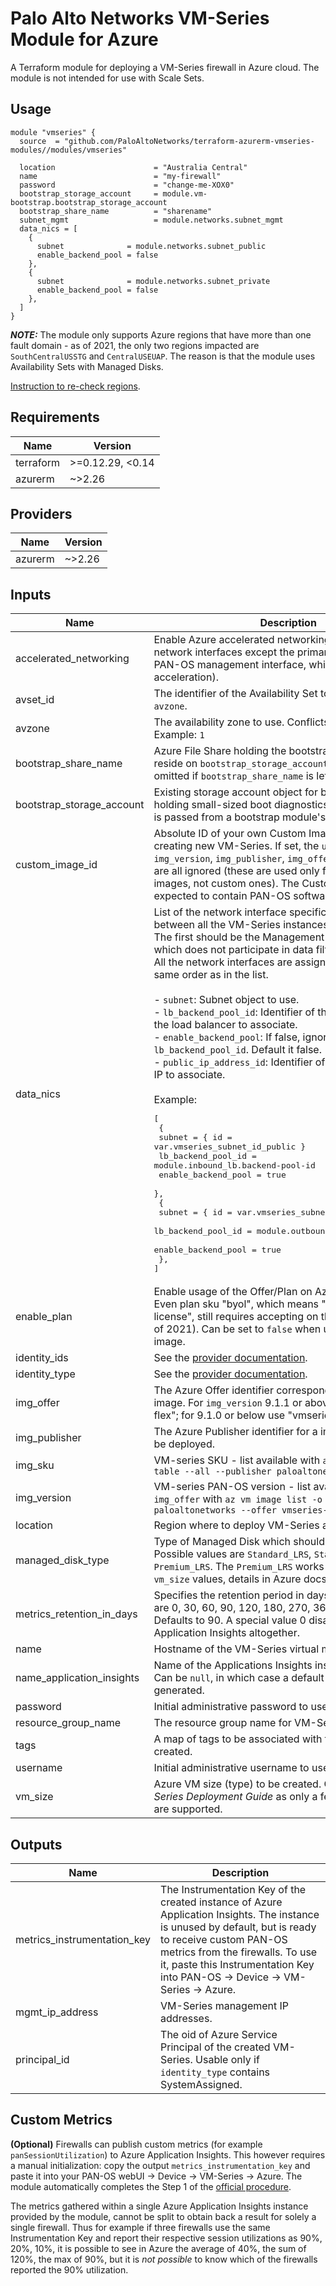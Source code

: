 # Palo Alto Networks VM-Series Module for Azure

A Terraform module for deploying a VM-Series firewall in Azure cloud.
The module is not intended for use with Scale Sets.

## Usage

```hcl
module "vmseries" {
  source  = "github.com/PaloAltoNetworks/terraform-azurerm-vmseries-modules//modules/vmseries"

  location                      = "Australia Central"
  name                          = "my-firewall"
  password                      = "change-me-XOX0"
  bootstrap_storage_account     = module.vm-bootstrap.bootstrap_storage_account
  bootstrap_share_name          = "sharename"
  subnet_mgmt                   = module.networks.subnet_mgmt
  data_nics = [
    {
      subnet              = module.networks.subnet_public
      enable_backend_pool = false
    },
    {
      subnet              = module.networks.subnet_private
      enable_backend_pool = false
    },
  ]
}
```

___NOTE:___ The module only supports Azure regions that have more than one fault domain - as of 2021, the only two regions impacted are `SouthCentralUSSTG` and `CentralUSEUAP`. The reason is that the module uses Availability Sets with Managed Disks.

[Instruction to re-check regions](https://docs.microsoft.com/en-us/azure/virtual-machines/manage-availability#use-managed-disks-for-vms-in-an-availability-set).

<!-- BEGINNING OF PRE-COMMIT-TERRAFORM DOCS HOOK -->
## Requirements

| Name | Version |
|------|---------|
| terraform | >=0.12.29, <0.14 |
| azurerm | ~>2.26 |

## Providers

| Name | Version |
|------|---------|
| azurerm | ~>2.26 |

## Inputs

| Name | Description | Type | Default | Required |
|------|-------------|------|---------|:--------:|
| accelerated\_networking | Enable Azure accelerated networking (SR-IOV) for all network interfaces except the primary one (it is the PAN-OS management interface, which [does not support](https://docs.paloaltonetworks.com/pan-os/9-0/pan-os-new-features/virtualization-features/support-for-azure-accelerated-networking-sriov) acceleration). | `bool` | `true` | no |
| avset\_id | The identifier of the Availability Set to use. Conflicts with `avzone`. | `string` | `null` | no |
| avzone | The availability zone to use. Conflicts with `avset_id`. Example: `1` | `string` | `null` | no |
| bootstrap\_share\_name | Azure File Share holding the bootstrap data. Should reside on `bootstrap_storage_account`. Bootstrapping is omitted if `bootstrap_share_name` is left at null. | `string` | `null` | no |
| bootstrap\_storage\_account | Existing storage account object for bootstrapping and for holding small-sized boot diagnostics. Usually the object is passed from a bootstrap module's output. | `any` | n/a | yes |
| custom\_image\_id | Absolute ID of your own Custom Image to be used for creating new VM-Series. If set, the `username`, `password`, `img_version`, `img_publisher`, `img_offer`, `img_sku` inputs are all ignored (these are used only for published images, not custom ones). The Custom Image is expected to contain PAN-OS software. | `string` | `null` | no |
| data\_nics | List of the network interface specifications shared between all the VM-Series instances.<br>The first should be the Management network interface, which does not participate in data filtering.<br>All the network interfaces are assigned to subnets in the same order as in the list.<br><br>- `subnet`: Subnet object to use.<br>- `lb_backend_pool_id`: Identifier of the backend pool of the load balancer to associate.<br>- `enable_backend_pool`: If false, ignore `lb_backend_pool_id`. Default it false.<br>- `public_ip_address_id`: Identifier of the existing public IP to associate.<br><br>Example:<pre>[<br>  {<br>    subnet              = { id = var.vmseries_subnet_id_public }<br>    lb_backend_pool_id  = module.inbound_lb.backend-pool-id<br>    enable_backend_pool = true<br>  },<br>  {<br>    subnet              = { id = var.vmseries_subnet_id_private }<br>    lb_backend_pool_id  = module.outbound_lb.backend-pool-id<br>    enable_backend_pool = true<br>  },<br>]</pre> | `any` | n/a | yes |
| enable\_plan | Enable usage of the Offer/Plan on Azure Marketplace. Even plan sku "byol", which means "bring your own license", still requires accepting on the Marketplace (as of 2021). Can be set to `false` when using a custom image. | `bool` | `true` | no |
| identity\_ids | See the [provider documentation](https://registry.terraform.io/providers/hashicorp/azurerm/latest/docs/resources/virtual_machine#identity_ids). | `list(string)` | `null` | no |
| identity\_type | See the [provider documentation](https://registry.terraform.io/providers/hashicorp/azurerm/latest/docs/resources/virtual_machine#identity_type). | `string` | `"SystemAssigned"` | no |
| img\_offer | The Azure Offer identifier corresponding to a published image. For `img_version` 9.1.1 or above, use "vmseries-flex"; for 9.1.0 or below use "vmseries1". | `string` | `"vmseries-flex"` | no |
| img\_publisher | The Azure Publisher identifier for a image which should be deployed. | `string` | `"paloaltonetworks"` | no |
| img\_sku | VM-series SKU - list available with `az vm image list -o table --all --publisher paloaltonetworks` | `string` | `"bundle2"` | no |
| img\_version | VM-series PAN-OS version - list available for a default `img_offer` with `az vm image list -o table --publisher paloaltonetworks --offer vmseries-flex --all` | `string` | `"9.0.4"` | no |
| location | Region where to deploy VM-Series and dependencies. | `string` | n/a | yes |
| managed\_disk\_type | Type of Managed Disk which should be created. Possible values are `Standard_LRS`, `StandardSSD_LRS` or `Premium_LRS`. The `Premium_LRS` works only for selected `vm_size` values, details in Azure docs. | `string` | `"StandardSSD_LRS"` | no |
| metrics\_retention\_in\_days | Specifies the retention period in days. Possible values are 0, 30, 60, 90, 120, 180, 270, 365, 550 or 730. Defaults to 90. A special value 0 disables creation of Application Insights altogether. | `number` | `null` | no |
| name | Hostname of the VM-Series virtual machine. | `string` | `"fw00"` | no |
| name\_application\_insights | Name of the Applications Insights instance to be created. Can be `null`, in which case a default name is auto-generated. | `string` | `null` | no |
| password | Initial administrative password to use for VM-Series. | `string` | n/a | yes |
| resource\_group\_name | The resource group name for VM-Series. | `string` | n/a | yes |
| tags | A map of tags to be associated with the resources created. | `map` | `{}` | no |
| username | Initial administrative username to use for VM-Series. | `string` | `"panadmin"` | no |
| vm\_size | Azure VM size (type) to be created. Consult the *VM-Series Deployment Guide* as only a few selected sizes are supported. | `string` | `"Standard_D3_v2"` | no |

## Outputs

| Name | Description |
|------|-------------|
| metrics\_instrumentation\_key | The Instrumentation Key of the created instance of Azure Application Insights. The instance is unused by default, but is ready to receive custom PAN-OS metrics from the firewalls. To use it, paste this Instrumentation Key into PAN-OS -> Device -> VM-Series -> Azure. |
| mgmt\_ip\_address | VM-Series management IP addresses. |
| principal\_id | The oid of Azure Service Principal of the created VM-Series. Usable only if `identity_type` contains SystemAssigned. |

<!-- END OF PRE-COMMIT-TERRAFORM DOCS HOOK -->

## Custom Metrics

**(Optional)** Firewalls can publish custom metrics (for example `panSessionUtilization`) to Azure Application Insights.
This however requires a manual initialization: copy the output `metrics_instrumentation_key` and paste it into your
PAN-OS webUI -> Device -> VM-Series -> Azure. The module automatically completes the Step 1 of the
[official procedure](https://docs.paloaltonetworks.com/vm-series/10-0/vm-series-deployment/set-up-the-vm-series-firewall-on-azure/enable-azure-application-insights-on-the-vm-series-firewall.html).

The metrics gathered within a single Azure Application Insights instance provided by the module, cannot be split to obtain
back a result for solely a single firewall. Thus for example if three firewalls use the same Instrumentation Key and report
their respective session utilizations as 90%, 20%, 10%, it is possible to see in Azure the average of 40%, the sum of 120%, the max of 90%, but it is *not possible* to know which of the firewalls reported the 90% utilization.
